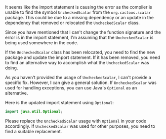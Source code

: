 It seems like the import statement is causing the error as the compiler is unable to find the symbol `UncheckedScalar` from the `org.cactoos.scalar` package. This could be due to a missing dependency or an update in the dependency that removed or relocated the `UncheckedScalar` class.

Since you have mentioned that I can't change the function signature and the error is in the import statement, I'm assuming that the `UncheckedScalar` is being used somewhere in the code. 

If the `UncheckedScalar` class has been relocated, you need to find the new package and update the import statement. If it has been removed, you need to find an alternative way to accomplish what the `UncheckedScalar` was doing.

As you haven't provided the usage of `UncheckedScalar`, I can't provide a specific fix. However, I can give a general solution. If `UncheckedScalar` was used for handling exceptions, you can use Java's `Optional` as an alternative.

Here is the updated import statement using `Optional`:

```java
import java.util.Optional;
```

Please replace the `UncheckedScalar` usage with `Optional` in your code accordingly. If `UncheckedScalar` was used for other purposes, you need to find a suitable replacement.